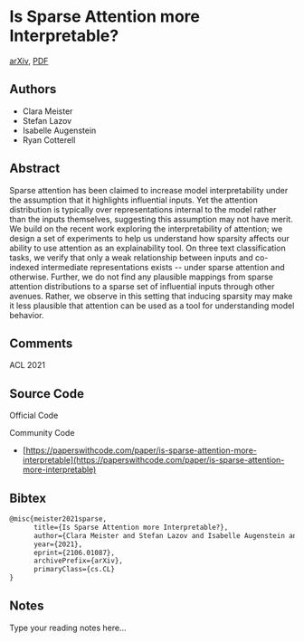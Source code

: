 
# Is Sparse Attention more Interpretable?

[arXiv](https://arxiv.org/abs/2106.01087), [PDF](https://arxiv.org/pdf/2106.01087.pdf)

## Authors

- Clara Meister
- Stefan Lazov
- Isabelle Augenstein
- Ryan Cotterell

## Abstract

Sparse attention has been claimed to increase model interpretability under the assumption that it highlights influential inputs. Yet the attention distribution is typically over representations internal to the model rather than the inputs themselves, suggesting this assumption may not have merit. We build on the recent work exploring the interpretability of attention; we design a set of experiments to help us understand how sparsity affects our ability to use attention as an explainability tool. On three text classification tasks, we verify that only a weak relationship between inputs and co-indexed intermediate representations exists -- under sparse attention and otherwise. Further, we do not find any plausible mappings from sparse attention distributions to a sparse set of influential inputs through other avenues. Rather, we observe in this setting that inducing sparsity may make it less plausible that attention can be used as a tool for understanding model behavior.

## Comments

ACL 2021

## Source Code

Official Code



Community Code

- [https://paperswithcode.com/paper/is-sparse-attention-more-interpretable](https://paperswithcode.com/paper/is-sparse-attention-more-interpretable)

## Bibtex

```tex
@misc{meister2021sparse,
      title={Is Sparse Attention more Interpretable?}, 
      author={Clara Meister and Stefan Lazov and Isabelle Augenstein and Ryan Cotterell},
      year={2021},
      eprint={2106.01087},
      archivePrefix={arXiv},
      primaryClass={cs.CL}
}
```

## Notes

Type your reading notes here...

